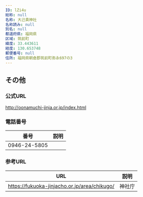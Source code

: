 ```yaml
---
ID: lZi4u
総称: null
名称: 大己貴神社
名称読み: null
別名: null
都道府県: 福岡県
区域: 筑前町
緯度: 33.443611
経度: 130.653748
郵便番号: null
住所: 福岡県朝倉郡筑前町弥永697の3
---
```


## その他

### 公式URL

http://oonamuchi-jinja.or.jp/index.html

### 電話番号

| 番号         | 説明 |
| ------------ | ---- |
| 0946-24-5805 |      |

### 参考URL

| URL                                          | 説明   |
| -------------------------------------------- | ------ |
| https://fukuoka-jinjacho.or.jp/area/chikugo/ | 神社庁 |

